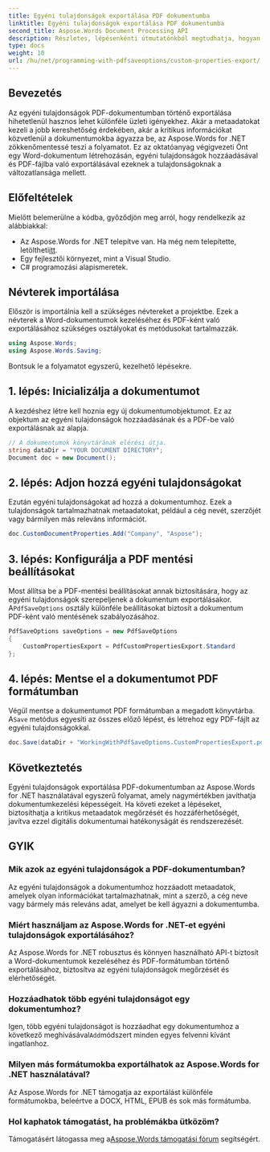 ```yaml
---
title: Egyéni tulajdonságok exportálása PDF dokumentumba
linktitle: Egyéni tulajdonságok exportálása PDF dokumentumba
second_title: Aspose.Words Document Processing API
description: Részletes, lépésenkénti útmutatónkból megtudhatja, hogyan exportálhat egyéni tulajdonságokat PDF-dokumentumban az Aspose.Words for .NET használatával.
type: docs
weight: 10
url: /hu/net/programming-with-pdfsaveoptions/custom-properties-export/
---
```

## Bevezetés

Az egyéni tulajdonságok PDF-dokumentumban történő exportálása hihetetlenül hasznos lehet különféle üzleti igényekhez. Akár a metaadatokat kezeli a jobb kereshetőség érdekében, akár a kritikus információkat közvetlenül a dokumentumokba ágyazza be, az Aspose.Words for .NET zökkenőmentessé teszi a folyamatot. Ez az oktatóanyag végigvezeti Önt egy Word-dokumentum létrehozásán, egyéni tulajdonságok hozzáadásával és PDF-fájlba való exportálásával ezeknek a tulajdonságoknak a változatlansága mellett.

## Előfeltételek

Mielőtt belemerülne a kódba, győződjön meg arról, hogy rendelkezik az alábbiakkal:

-  Az Aspose.Words for .NET telepítve van. Ha még nem telepítette, letöltheti[itt](https://releases.aspose.com/words/net/).
- Egy fejlesztői környezet, mint a Visual Studio.
- C# programozási alapismeretek.

## Névterek importálása

Először is importálnia kell a szükséges névtereket a projektbe. Ezek a névterek a Word-dokumentumok kezeléséhez és PDF-ként való exportálásához szükséges osztályokat és metódusokat tartalmazzák.

```csharp
using Aspose.Words;
using Aspose.Words.Saving;
```

Bontsuk le a folyamatot egyszerű, kezelhető lépésekre.

## 1. lépés: Inicializálja a dokumentumot

A kezdéshez létre kell hoznia egy új dokumentumobjektumot. Ez az objektum az egyéni tulajdonságok hozzáadásának és a PDF-be való exportálásnak az alapja.

```csharp
// A dokumentumok könyvtárának elérési útja.
string dataDir = "YOUR DOCUMENT DIRECTORY";
Document doc = new Document();
```

## 2. lépés: Adjon hozzá egyéni tulajdonságokat

Ezután egyéni tulajdonságokat ad hozzá a dokumentumhoz. Ezek a tulajdonságok tartalmazhatnak metaadatokat, például a cég nevét, szerzőjét vagy bármilyen más releváns információt.

```csharp
doc.CustomDocumentProperties.Add("Company", "Aspose");
```

## 3. lépés: Konfigurálja a PDF mentési beállításokat

 Most állítsa be a PDF-mentési beállításokat annak biztosítására, hogy az egyéni tulajdonságok szerepeljenek a dokumentum exportálásakor. A`PdfSaveOptions` osztály különféle beállításokat biztosít a dokumentum PDF-ként való mentésének szabályozásához.

```csharp
PdfSaveOptions saveOptions = new PdfSaveOptions
{
    CustomPropertiesExport = PdfCustomPropertiesExport.Standard
};
```

## 4. lépés: Mentse el a dokumentumot PDF formátumban

 Végül mentse a dokumentumot PDF formátumban a megadott könyvtárba. A`Save` metódus egyesíti az összes előző lépést, és létrehoz egy PDF-fájlt az egyéni tulajdonságokkal.

```csharp
doc.Save(dataDir + "WorkingWithPdfSaveOptions.CustomPropertiesExport.pdf", saveOptions);
```

## Következtetés

Egyéni tulajdonságok exportálása PDF-dokumentumban az Aspose.Words for .NET használatával egyszerű folyamat, amely nagymértékben javíthatja dokumentumkezelési képességeit. Ha követi ezeket a lépéseket, biztosíthatja a kritikus metaadatok megőrzését és hozzáférhetőségét, javítva ezzel digitális dokumentumai hatékonyságát és rendszerezését.

## GYIK

### Mik azok az egyéni tulajdonságok a PDF-dokumentumban?
Az egyéni tulajdonságok a dokumentumhoz hozzáadott metaadatok, amelyek olyan információkat tartalmazhatnak, mint a szerző, a cég neve vagy bármely más releváns adat, amelyet be kell ágyazni a dokumentumba.

### Miért használjam az Aspose.Words for .NET-et egyéni tulajdonságok exportálásához?
Az Aspose.Words for .NET robusztus és könnyen használható API-t biztosít a Word-dokumentumok kezeléséhez és PDF-formátumban történő exportálásához, biztosítva az egyéni tulajdonságok megőrzését és elérhetőségét.

### Hozzáadhatok több egyéni tulajdonságot egy dokumentumhoz?
 Igen, több egyéni tulajdonságot is hozzáadhat egy dokumentumhoz a következő meghívásával`Add`módszert minden egyes felvenni kívánt ingatlanhoz.

### Milyen más formátumokba exportálhatok az Aspose.Words for .NET használatával?
Az Aspose.Words for .NET támogatja az exportálást különféle formátumokba, beleértve a DOCX, HTML, EPUB és sok más formátumba.

### Hol kaphatok támogatást, ha problémákba ütközöm?
 Támogatásért látogassa meg a[Aspose.Words támogatási fórum](https://forum.aspose.com/c/words/8) segítségért.
